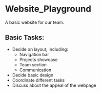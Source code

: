 # Website_Playground
A basic website for our team.

## Basic Tasks:
  - Decide on layout, including:
    - Navigation bar
    - Projects showcase
    - Team section
    - Communication
  - Decide basic design
  - Coordinate different tasks
  - Discuss about the appeal of the webpage
